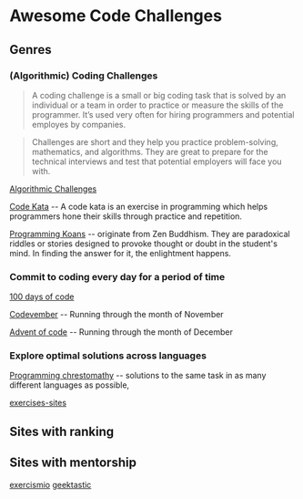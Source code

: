 # Awesome Code Challenges

## Genres

### (Algorithmic) Coding Challenges

> A coding challenge is a small or big coding task that is solved by an individual or a team in order to practice or measure the skills of the programmer. It’s used very often for hiring programmers and potential employes by companies.

> Challenges are short and they help you practice problem-solving, mathematics, and algorithms. They are great to prepare for the technical interviews and test that potential employers will face you with.

[Algorithmic Challenges](./algorithmic-challenges.md)

[Code Kata](./codekata.md) -- A code kata is an exercise in programming which helps programmers hone their skills through practice and repetition.

[Programming Koans](./koans.md) -- originate from Zen Buddhism. They are paradoxical riddles or stories designed to provoke thought or doubt in the student's mind. In finding the answer for it, the enlightment happens.

### Commit to coding every day for a period of time

[100 days of code](./100daysofcode.md)

[Codevember](./codevember.md) -- Running through the month of November

[Advent of code](./adventofcode.md) -- Running through the month of December

### Explore optimal solutions across languages

[Programming chrestomathy](./chrestomathy.md) -- solutions to the same task in as many different languages as possible,

[exercises-sites](./exercises-sites.md)

## Sites with ranking

## Sites with mentorship

[exercismio](./exercismio.md)
[geektastic](./geektastic.md)
